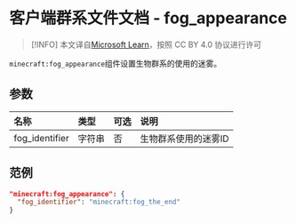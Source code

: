 # 客户端群系文件文档 - fog_appearance

> [!INFO]
> 本文译自[Microsoft Learn](https://learn.microsoft.com/en-us/minecraft/creator/)，按照 CC BY 4.0 协议进行许可

`minecraft:fog_appearance`组件设置生物群系的使用的迷雾。

## 参数

| 名称 | 类型 |  可选  | 说明 |
|:-----------|:-----------|:-------|:-----------|
|fog_identifier| 字符串 | 否 | 生物群系使用的迷雾ID |

## 范例

```json
"minecraft:fog_appearance": {
  "fog_identifier": "minecraft:fog_the_end"
}
```